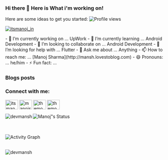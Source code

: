 ### Hi there 👋 Here is What i'm working on!

<!--
**devmansh/devmansh** is a ✨ _special_ ✨ repository because its `README.md` (this file) appears on your GitHub profile.-->

Here are some ideas to get you started:
![Profile views](https://gpvc.arturio.dev/devmansh)
<p align="left"> <a href="https://twitter.com/itsmanoj_in" target="blank"><img src="https://img.shields.io/twitter/follow/itsmanoj_in?logo=twitter&style=for-the-badge" alt="itsmanoj_in" /></a></p>
- 🔭 I’m currently working on ... UpWork
- 🌱 I’m currently learning ... Android Development
- 👯 I’m looking to collaborate on ... Android Development
- 🤔 I’m looking for help with ... Flutter
- 💬 Ask me about ... Anything
- 📫 How to reach me: ... [Manoj Sharma](http://mansh.lovestoblog.com)
- 😄 Pronouns: ... he/him
- ⚡ Fun fact: ... 

### Blogs posts
<!-- BLOG-POST-LIST:START -->
<!-- BLOG-POST-LIST:END -->

<h3 align="left">Connect with me:</h3>
<p align="left">
<a href="https://twitter.com/itsmanoj_in" target="blank"><img align="center" src="https://raw.githubusercontent.com/rahuldkjain/github-profile-readme-generator/master/src/images/icons/Social/twitter.svg" alt="itsmanoj_in" height="30" width="40" /></a>
<a href="https://linkedin.com/in/itsmanoj_in" target="blank"><img align="center" src="https://raw.githubusercontent.com/rahuldkjain/github-profile-readme-generator/master/src/images/icons/Social/linked-in-alt.svg" alt="manojsharma" height="30" width="40" /></a>
<a href="https://fb.com/themohitsharma.in" target="blank"><img align="center" src="https://raw.githubusercontent.com/rahuldkjain/github-profile-readme-generator/master/src/images/icons/Social/facebook.svg" alt="themohitsharma.in" height="30" width="40" /></a>
<a href="https://instagram.com/themohitsharma.in" target="blank"><img align="center" src="https://raw.githubusercontent.com/rahuldkjain/github-profile-readme-generator/master/src/images/icons/Social/instagram.svg" alt="themohitsharma" height="30" width="40" /></a>
</p>

<p><img align="left" src="https://github-readme-stats.vercel.app/api/top-langs?username=devmansh&show_icons=true&locale=en&layout=compact" alt="devmansh" /></p>

![Manoj"s Status](https://github-readme-stats.vercel.app/api?username=devmansh&show_icons=true&hide_border=true)

<br/>
<br/>

<img alt="Activity Graph" src="https://activity-graph.herokuapp.com/graph?username=devmansh&bg_color=0D1117&color=5BCDEC&line=5BCDEC&point=FFFFFF&hide_border=true" />

<br/>
<br/>

<p><img align="center" src="https://github-readme-streak-stats.herokuapp.com/?user=devmansh&" alt="devmansh" /></p>
